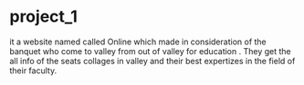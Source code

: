 # project_1
it a website named called Online which made in consideration of the banquet who come to valley from out of valley for education . They get the all info of the seats collages in valley and their best expertizes in the field of their faculty.
